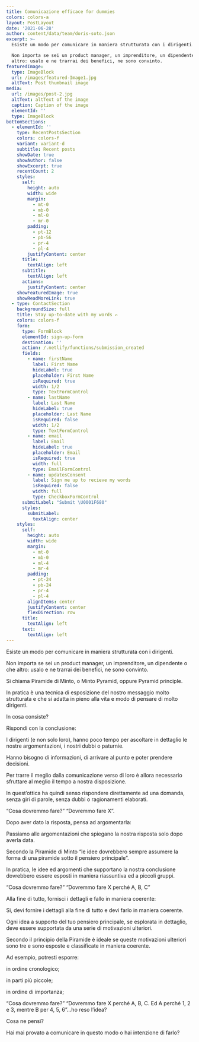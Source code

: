 ```yaml
---
title: Comunicazione efficace for dummies
colors: colors-a
layout: PostLayout
date: '2021-06-28'
author: content/data/team/doris-soto.json
excerpt: >-
  Esiste un modo per comunicare in maniera strutturata con i dirigenti.

  Non importa se sei un product manager, un imprenditore, un dipendente o che
  altro: usalo e ne trarrai dei benefici, ne sono convinto.
featuredImage:
  type: ImageBlock
  url: /images/featured-Image1.jpg
  altText: Post thumbnail image
media:
  url: /images/post-2.jpg
  altText: altText of the image
  caption: Caption of the image
  elementId: ''
  type: ImageBlock
bottomSections:
  - elementId: ''
    type: RecentPostsSection
    colors: colors-f
    variant: variant-d
    subtitle: Recent posts
    showDate: true
    showAuthor: false
    showExcerpt: true
    recentCount: 2
    styles:
      self:
        height: auto
        width: wide
        margin:
          - mt-0
          - mb-0
          - ml-0
          - mr-0
        padding:
          - pt-12
          - pb-56
          - pr-4
          - pl-4
        justifyContent: center
      title:
        textAlign: left
      subtitle:
        textAlign: left
      actions:
        justifyContent: center
    showFeaturedImage: true
    showReadMoreLink: true
  - type: ContactSection
    backgroundSize: full
    title: Stay up-to-date with my words ✍️
    colors: colors-f
    form:
      type: FormBlock
      elementId: sign-up-form
      destination: ''
      action: /.netlify/functions/submission_created
      fields:
        - name: firstName
          label: First Name
          hideLabel: true
          placeholder: First Name
          isRequired: true
          width: 1/2
          type: TextFormControl
        - name: lastName
          label: Last Name
          hideLabel: true
          placeholder: Last Name
          isRequired: false
          width: 1/2
          type: TextFormControl
        - name: email
          label: Email
          hideLabel: true
          placeholder: Email
          isRequired: true
          width: full
          type: EmailFormControl
        - name: updatesConsent
          label: Sign me up to recieve my words
          isRequired: false
          width: full
          type: CheckboxFormControl
      submitLabel: "Submit \U0001F680"
      styles:
        submitLabel:
          textAlign: center
    styles:
      self:
        height: auto
        width: wide
        margin:
          - mt-0
          - mb-0
          - ml-4
          - mr-4
        padding:
          - pt-24
          - pb-24
          - pr-4
          - pl-4
        alignItems: center
        justifyContent: center
        flexDirection: row
      title:
        textAlign: left
      text:
        textAlign: left
---
```

Esiste un modo per comunicare in maniera strutturata con i dirigenti.

Non importa se sei un product manager, un imprenditore, un dipendente o che altro: usalo e ne trarrai dei benefici, ne sono convinto.

Si chiama Piramide di Minto, o Minto Pyramid, oppure Pyramid principle.

In pratica è una tecnica di esposizione del nostro messaggio molto strutturata e che si adatta in pieno alla vita e modo di pensare di molto dirigenti.

In cosa consiste?

Rispondi con la conclusione:

I dirigenti (e non solo loro), hanno poco tempo per ascoltare in dettaglio le nostre argomentazioni, i nostri dubbi o paturnie.

Hanno bisogno di informazioni, di arrivare al punto e poter prendere decisioni.

Per trarre il meglio dalla comunicazione verso di loro è allora necessario sfruttare al meglio il tempo a nostra disposizione.

In quest’ottica ha quindi senso rispondere direttamente ad una domanda, senza giri di parole, senza dubbi o ragionamenti elaborati.

“Cosa dovremmo fare?” “Dovremmo fare X”.

Dopo aver dato la risposta, pensa ad argomentarla:

Passiamo alle argomentazioni che spiegano la nostra risposta solo dopo averla data.

Secondo la Piramide di Minto “le idee dovrebbero sempre assumere la forma di una piramide sotto il pensiero principale”.

In pratica, le idee ed argomenti che supportano la nostra conclusione dovrebbero essere esposti in maniera riassuntiva ed a piccoli gruppi.

“Cosa dovremmo fare?” “Dovremmo fare X perché A, B, C”

Alla fine di tutto, fornisci i dettagli e fallo in maniera coerente:

Si, devi fornire i dettagli alla fine di tutto e devi farlo in maniera coerente.

Ogni idea a supporto del tuo pensiero principale, se esplorata in dettaglio, deve essere supportata da una serie di motivazioni ulteriori.

Secondo il principio della Piramide è ideale se queste motivazioni ulteriori sono tre e sono esposte e classificate in maniera coerente.

Ad esempio, potresti esporre:

in ordine cronologico;

in parti più piccole;

in ordine di importanza;

“Cosa dovremmo fare?” “Dovremmo fare X perché A, B, C. Ed A perché 1, 2 e 3, mentre B per 4, 5, 6”...ho reso l’idea?

Cosa ne pensi?

Hai mai provato a comunicare in questo modo o hai intenzione di farlo?

